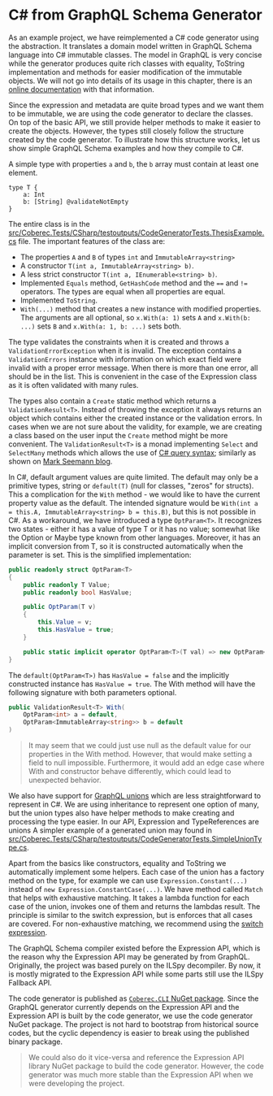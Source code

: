 # C# from GraphQL Schema Generator

As an example project, we have reimplemented a C# code generator using the abstraction.
It translates a domain model written in GraphQL Schema language into C# immutable classes.
The model in GraphQL is very concise while the generator produces quite rich classes with equality, ToString implementation and methods for easier modification of the immutable objects.
We will not go into details of its usage in this chapter, there is an [online documentation](https://github.com/exyi/coberec/blob/master/docs/graphql-gen.md) with that information.

Since the expression and metadata are quite broad types and we want them to be immutable, we are using the code generator to declare the classes.
On top of the basic API, we still provide helper methods to make it easier to create the objects.
However, the types still closely follow the structure created by the code generator.
To illustrate how this structure works, let us show simple GraphQL Schema examples and how they compile to C#.

A simple type with properties `a` and `b`, the `b` array must contain at least one element.

```gql
type T {
    a: Int
    b: [String] @validateNotEmpty
}
```

The entire class is in the [src/Coberec.Tests/CSharp/testoutputs/CodeGeneratorTests.ThesisExample.cs](https://github.com/exyi/coberec/blob/master/src/Coberec.Tests/CSharp/testoutputs/CodeGeneratorTests.ThesisExample.cs) file.
The important features of the class are:
* The properties `A` and `B` of types `int` and `ImmutableArray<string>`
* A constructor `T(int a, ImmutableArray<string> b)`.
* A less strict constructor `T(int a, IEnumerable<string> b)`.
* Implemented `Equals` method, `GetHashCode` method and the `==` and `!=` operators. The types are equal when all properties are equal.
* Implemented `ToString`.
* `With(...)` method that creates a new instance with modified properties. The arguments are all optional, so `x.With(a: 1)` sets `A` and `x.With(b: ...)` sets `B` and `x.With(a: 1, b: ...)` sets both.

The type validates the constraints when it is created and throws a `ValidationErrorException` when it is invalid.
The exception contains a `ValidationErrors` instance with information on which exact field were invalid with a proper error message.
When there is more than one error, all should be in the list.
This is convenient in the case of the Expression class as it is often validated with many rules.

The types also contain a `Create` static method which returns a `ValidationResult<T>`.
Instead of throwing the exception it always returns an object which contains either the created instance or the validation errors.
In cases when we are not sure about the validity, for example, we are creating a class based on the user input the `Create` method might be more convenient.
The `ValidationResult<T>` is a monad implementing `Select` and `SelectMany` methods which allows the use of [C# query syntax](https://docs.microsoft.com/en-us/dotnet/csharp/language-reference/keywords/from-clause); similarly as shown on [Mark Seemann blog](https://blog.ploeh.dk/2020/06/29/syntactic-sugar-for-io/).

In C#, default argument values are quite limited.
The default may only be a primitive types, string or `default(T)` (null for classes, "zeros" for structs).
This a complication for the `With` method - we would like to have the current property value as the default.
The intended signature would be `With(int a = this.A, ImmutableArray<string> b = this.B)`, but this is not possible in C#.
As a workaround, we have introduced a type `OptParam<T>`.
It recognizes two states - either it has a value of type T or it has no value; somewhat like the Option or Maybe type known from other languages.
Moreover, it has an implicit conversion from T, so it is constructed automatically when the parameter is set.
This is the simplified implementation:

```csharp
public readonly struct OptParam<T>
{
    public readonly T Value;
    public readonly bool HasValue;

    public OptParam(T v)
    {
        this.Value = v;
        this.HasValue = true;
    }

    public static implicit operator OptParam<T>(T val) => new OptParam<T>(val);
}
```

The `default(OptParam<T>)` has `HasValue = false` and the implicitly constructed instance has `HasValue = true`.
The With method will have the following signature with both parameters optional.

```csharp
public ValidationResult<T> With(
    OptParam<int> a = default,
    OptParam<ImmutableArray<string>> b = default
)
```

> It may seem that we could just use null as the default value for our properties in the With method.
> However, that would make setting a field to null impossible.
> Furthermore, it would add an edge case where With and constructor behave differently, which could lead to unexpected behavior.

We also have support for [GraphQL unions](https://graphql.org/learn/schema/#union-types) which are less straightforward to represent in C#.
We are using inheritance to represent one option of many, but the union types also have helper methods to make creating and processing the type easier.
In our API, Expression and TypeReferences are unions
A simpler example of a generated union may found in [src/Coberec.Tests/CSharp/testoutputs/CodeGeneratorTests.SimpleUnionType.cs](https://github.com/exyi/coberec/blob/master/src/Coberec.Tests/CSharp/testoutputs/CodeGeneratorTests.SimpleUnionType.cs).

Apart from the basics like constructors, equality and ToString we automatically implement some helpers.
Each case of the union has a factory method on the type, for example we can use `Expression.Constant(...)` instead of `new Expression.ConstantCase(...)`.
We have method called `Match` that helps with exhaustive matching.
It takes a lambda function for each case of the union, invokes one of them and returns the lambdas result.
The principle is similar to the switch expression, but is enforces that all cases are covered.
For non-exhaustive matching, we recommend using the [switch expression](https://docs.microsoft.com/en-us/dotnet/csharp/language-reference/operators/switch-expression).

The GraphQL Schema compiler existed before the Expression API, which is the reason why the Expression API may be generated by from GraphQL.
Originally, the project was based purely on the ILSpy decompiler.
By now, it is mostly migrated to the Expression API while some parts still use the ILSpy Fallback API.

The code generator is published as [`Coberec.CLI` NuGet package](https://www.nuget.org/packages/Coberec.CLI/).
Since the GraphQL generator currently depends on the Expression API and the Expression API is built by the code generator, we use the code generator NuGet package.
The project is not hard to bootstrap from historical source codes, but the cyclic dependency is easier to break using the published binary package.

> We could also do it vice-versa and reference the Expression API library NuGet package to build the code generator.
> However, the code generator was much more stable than the Expression API when we were developing the project.

